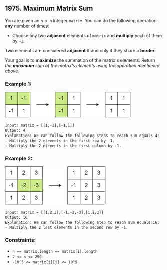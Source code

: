 ## 1975. Maximum Matrix Sum

You are given an ```n x n``` integer ```matrix```. You can do the following operation **any** number of times:

* Choose any two **adjacent** elements of ```matrix``` and **multiply** each of them by ```-1```.

Two elements are considered **adjacent** if and only if they share a **border**.

Your goal is to **maximize** the summation of the matrix's elements. Return *the **maximum** sum of the matrix's elements using the operation mentioned above*.

### Example 1:

![Example 1](images/example1.png)

```
Input: matrix = [[1,-1],[-1,1]]
Output: 4
Explanation: We can follow the following steps to reach sum equals 4:
- Multiply the 2 elements in the first row by -1.
- Multiply the 2 elements in the first column by -1.
```
### Example 2:

![Example 2](images/example2.png)

```
Input: matrix = [[1,2,3],[-1,-2,-3],[1,2,3]]
Output: 16
Explanation: We can follow the following step to reach sum equals 16:
- Multiply the 2 last elements in the second row by -1.
```

### Constraints:

* ```n == matrix.length == matrix[i].length```
* ```2 <= n <= 250```
* ```-10^5 <= matrix[i][j] <= 10^5```